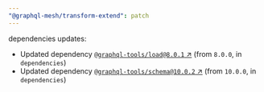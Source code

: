 ```yaml
---
"@graphql-mesh/transform-extend": patch
---
```

dependencies updates:
  - Updated dependency [`@graphql-tools/load@8.0.1` ↗︎](https://www.npmjs.com/package/@graphql-tools/load/v/8.0.1) (from `8.0.0`, in `dependencies`)
  - Updated dependency [`@graphql-tools/schema@10.0.2` ↗︎](https://www.npmjs.com/package/@graphql-tools/schema/v/10.0.2) (from `10.0.0`, in `dependencies`)
